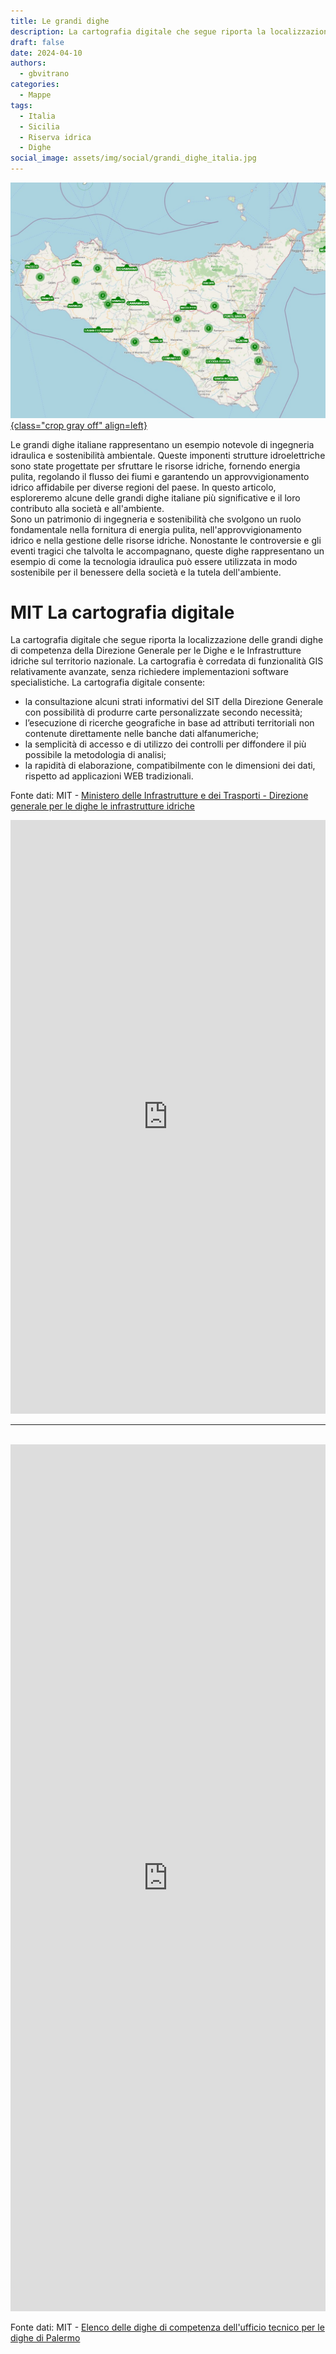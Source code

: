 ```yaml
---
title: Le grandi dighe
description: La cartografia digitale che segue riporta la localizzazione delle grandi dighe di competenza della Direzione Generale per le Dighe e le Infrastrutture idriche sul territorio nazionale. La cartografia è corredata di funzionalità GIS relativamente avanzate, senza richiedere implementazioni software specialistiche.
draft: false
date: 2024-04-10
authors:
  - gbvitrano
categories:
  - Mappe
tags:
  - Italia
  - Sicilia
  - Riserva idrica
  - Dighe
social_image: assets/img/social/grandi_dighe_italia.jpg
---
```

<style>
.md-typeset code { background-color: #fff0;}  
.md-typeset pre>code { background-color: #fff0;}  
</style>

[![Cartografia delle grandi dighe](grandi_dighe_italia.jpg "Cartografia delle grandi dighe"){class="crop gray off" align=left}](index.md)

Le grandi dighe italiane rappresentano un esempio notevole di ingegneria idraulica e sostenibilità ambientale. Queste imponenti strutture idroelettriche sono state progettate per sfruttare le risorse idriche, fornendo energia pulita, regolando il flusso dei fiumi e garantendo un approvvigionamento idrico affidabile per diverse regioni del paese. In questo articolo, esploreremo alcune delle grandi dighe italiane più significative e il loro contributo alla società e all'ambiente. <!-- more --><br>Sono un patrimonio di ingegneria e sostenibilità che svolgono un ruolo fondamentale nella fornitura di energia pulita, nell'approvvigionamento idrico e nella gestione delle risorse idriche. Nonostante le controversie e gli eventi tragici che talvolta le accompagnano, queste dighe rappresentano un esempio di come la tecnologia idraulica può essere utilizzata in modo sostenibile per il benessere della società e la tutela dell'ambiente.

# MIT La cartografia digitale
La cartografia digitale che segue riporta la localizzazione delle grandi dighe di competenza della Direzione Generale per le Dighe e le Infrastrutture idriche sul territorio nazionale. La cartografia è corredata di funzionalità GIS relativamente avanzate, senza richiedere implementazioni software specialistiche. 
La cartografia digitale consente:

-    la consultazione alcuni strati informativi del SIT della Direzione Generale con possibilità di produrre carte personalizzate secondo necessità;
-    l’esecuzione di ricerche geografiche in base ad attributi territoriali non contenute direttamente nelle banche dati alfanumeriche;
-    la semplicità di accesso e di utilizzo dei controlli per diffondere il più possibile la metodologia di analisi;
-    la rapidità di elaborazione, compatibilmente con le dimensioni dei dati, rispetto ad applicazioni WEB tradizionali.

Fonte dati: MIT - [Ministero delle Infrastrutture e dei Trasporti - Direzione generale per le dighe le infrastrutture idriche](https://dgdighe.mit.gov.it/categoria/articolo/_cartografie_e_dati/_cartografie/cartografia_dighe)

<iframe title="Cartografia delle grandi dighe" aria-label="Mappa" src="https://dgdighe.mit.gov.it/CartografiaDighe/mappa-dighe" scrolling="no" frameborder="0" style="width: 0; min-width: 100% !important; border: none;" height="950" data-external="1"></iframe>

<hr>
<br>
<iframe title="UTD Palermo - Registro delle grandi dighe" aria-label="Tabella" id="datawrapper-chart-xhTbd" src="https://datawrapper.dwcdn.net/xhTbd/2/" scrolling="no" frameborder="0" style="width: 0; min-width: 100% !important; border: none;" height="1387" data-external="1"></iframe><script type="text/javascript">!function(){"use strict";window.addEventListener("message",(function(a){if(void 0!==a.data["datawrapper-height"]){var e=document.querySelectorAll("iframe");for(var t in a.data["datawrapper-height"])for(var r=0;r<e.length;r++)if(e[r].contentWindow===a.source){var i=a.data["datawrapper-height"][t]+"px";e[r].style.height=i}}}))}();
</script>

Fonte dati: MIT - [Elenco delle dighe di competenza dell'ufficio tecnico per le dighe di Palermo](https://dgdighe.mit.gov.it/categoria/articolo/_cartografie_e_dati/_dighe_di_competenza/UTDPA)